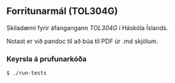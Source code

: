 ## Forritunarmál (TOL304G)

Skiladæmi fyrir áfangangann *_TOL304G_* í Háskóla Íslands.

Notast er við pandoc til að búa til PDF úr .md skjölum.

### Keyrsla á prufunarkóða
```bash
$ ./run-tests
```
